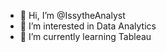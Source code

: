- 👋 Hi, I’m @IssytheAnalyst
- 👀 I’m interested in Data Analytics
- 🌱 I’m currently learning Tableau

<!---
IssytheAnalyst/IssytheAnalyst is a ✨ special ✨ repository because its `README.md` (this file) appears on your GitHub profile.
You can click the Preview link to take a look at your changes.
--->
